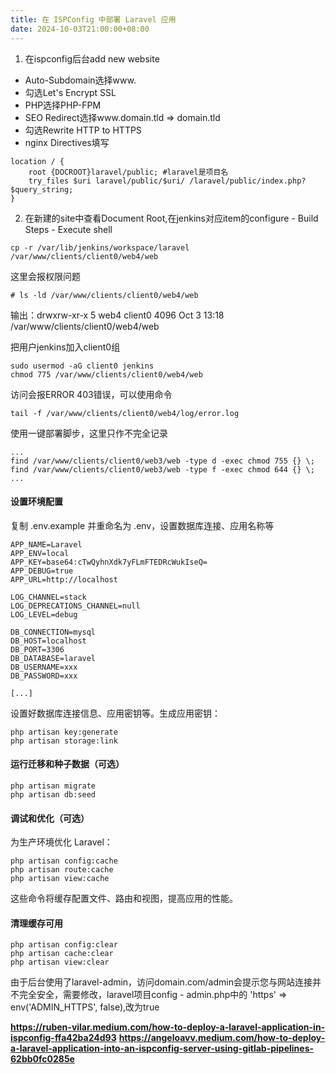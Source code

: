 ```yaml
---
title: 在 ISPConfig 中部署 Laravel 应用
date: 2024-10-03T21:00:00+08:00
---
```

1. 在ispconfig后台add new website
 - Auto-Subdomain选择www.
 - 勾选Let's Encrypt SSL
 - PHP选择PHP-FPM
 - SEO Redirect选择www.domain.tld => domain.tld
 - 勾选Rewrite HTTP to HTTPS
 - nginx Directives填写
```
location / {
    root {DOCROOT}laravel/public; #laravel是项目名
    try_files $uri laravel/public/$uri/ /laravel/public/index.php?$query_string;
}
```
2. 在新建的site中查看Document Root,在jenkins对应item的configure - Build Steps - Execute shell
```
cp -r /var/lib/jenkins/workspace/laravel /var/www/clients/client0/web4/web
```
这里会报权限问题
```
# ls -ld /var/www/clients/client0/web4/web
```
输出：drwxrw-xr-x 5 web4 client0 4096 Oct  3 13:18 /var/www/clients/client0/web4/web

把用户jenkins加入client0组
```
sudo usermod -aG client0 jenkins
chmod 775 /var/www/clients/client0/web4/web
```
访问会报ERROR 403错误，可以使用命令
```
tail -f /var/www/clients/client0/web4/log/error.log
```
使用一键部署脚步，这里只作不完全记录
```
...
find /var/www/clients/client0/web3/web -type d -exec chmod 755 {} \;
find /var/www/clients/client0/web3/web -type f -exec chmod 644 {} \;
...
```

#### 设置环境配置
复制 .env.example 并重命名为 .env，设置数据库连接、应用名称等
```
APP_NAME=Laravel
APP_ENV=local
APP_KEY=base64:cTwQyhnXdk7yFLmFTEDRcWukIseQ=
APP_DEBUG=true
APP_URL=http://localhost

LOG_CHANNEL=stack
LOG_DEPRECATIONS_CHANNEL=null
LOG_LEVEL=debug

DB_CONNECTION=mysql
DB_HOST=localhost
DB_PORT=3306
DB_DATABASE=laravel
DB_USERNAME=xxx
DB_PASSWORD=xxx

[...]
```
设置好数据库连接信息、应用密钥等。生成应用密钥：

```
php artisan key:generate
php artisan storage:link
```

#### 运行迁移和种子数据（可选）

```
php artisan migrate
php artisan db:seed
```

#### 调试和优化（可选）
为生产环境优化 Laravel：
```
php artisan config:cache
php artisan route:cache
php artisan view:cache
```
这些命令将缓存配置文件、路由和视图，提高应用的性能。

#### 清理缓存可用
```
php artisan config:clear
php artisan cache:clear
php artisan view:clear
```

由于后台使用了laravel-admin，访问domain.com/admin会提示您与网站连接并不完全安全，需要修改，laravel项目config - admin.php中的    'https' => env('ADMIN_HTTPS', false),改为true

**https://ruben-vilar.medium.com/how-to-deploy-a-laravel-application-in-ispconfig-ffa42ba24d93**
**https://angeloavv.medium.com/how-to-deploy-a-laravel-application-into-an-ispconfig-server-using-gitlab-pipelines-62bb0fc0285e**


